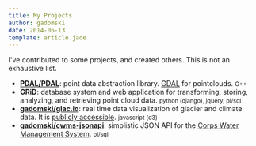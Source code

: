 ```yaml
---
title: My Projects
author: gadomski
date: 2014-06-13
template: article.jade
---
```


I've contributed to some projects, and created others.
This is not an exhaustive list.

* [**PDAL/PDAL**](https://github.com/PDAL/PDAL): point data abstraction library.
  [GDAL](http://www.gdal.org) for pointclouds.
  <small class="tomorrow-comment">C++</small>
* **GRiD**: database system and web application for transforming, storing, analyzing, and retrieving point cloud data.
  <small class="tomorrow-comment">python (django), jquery, pl/sql</small>
* [**gadomski/glac.io**](https://github.com/gadomski/glac.io): real time data visualization of glacier and climate data.
  It is [publicly accessible](http://glac.io).
  <small class="tomorrow-comment">javascript (d3)</small>
* [**gadomski/cwms-jsonapi**](https://github.com/gadomski/cwms-jsonapi): simplistic JSON API for the [Corps Water Management System](http://www.hec.usace.army.mil/cwms/cwms.aspx).
  <small class="tomorrow-comment">pl/sql</small>

